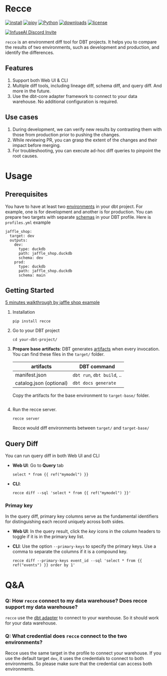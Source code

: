 # Recce
[![install](https://img.shields.io/badge/pip_install-recce-006DAD?style=flat-square)](https://pypi.org/project/recce/)
[![pipy](https://img.shields.io/pypi/v/recce?style=flat-square)](https://pypi.org/project/recce/)
[![Python](https://img.shields.io/pypi/pyversions/recce?style=flat-square)](https://pypi.org/project/recce/)
[![downloads](https://img.shields.io/pypi/dw/recce?style=flat-square)](https://pypi.org/project/recce/#files)
[![license](https://img.shields.io/github/license/DataRecce/recce?style=flat-square)](https://github.com/DataRecce/recce/blob/main/LICENSE)

[![InfuseAI Discord Invite](https://img.shields.io/discord/664381609771925514?color=%237289DA&label=chat&logo=discord&logoColor=white&style=flat-square)](https://discord.com/invite/5zb2aK9KBV)

`recce` is an environment diff tool for DBT projects. It helps you to compare the results of two environments, such as development and production, and identify the differences.

## Features

1. Support both Web UI & CLI
1. Multiple diff tools, including lineage diff, schema diff, and query diff. And more in the future.
1. Use the dbt-core adapter framework to connect to your data warehouse. No additional configuration is required.

## Use cases

1. During development, we can verify new results by contrasting them with those from production prior to pushing the changes.
2. While reviewing PR, you can grasp the extent of the changes and their impact before merging.
3. For troubleshooting, you can execute ad-hoc diff queries to pinpoint the root causes.

# Usage

## Prerequisites

You have to have at least two [environments](https://docs.getdbt.com/docs/core/dbt-core-environments) in your dbt project. For example, one is for development and another is for production. You can prepare two targets with separate [schemas](https://docs.getdbt.com/docs/core/connect-data-platform/connection-profiles#understanding-target-schemas) in your DBT profile. Here is `profiles.yml` example

```
jaffle_shop:
  target: dev
  outputs:
    dev:
      type: duckdb
      path: jaffle_shop.duckdb
      schema: dev
    prod:
      type: duckdb
      path: jaffle_shop.duckdb
      schema: main
```

## Getting Started

[5 minutes walkthrough by jaffle shop example](./docs/get-started-jaffle-shop.md)

1. Installation

   ```
   pip install recce
   ```

1. Go to your DBT project
   ```
   cd your-dbt-project/
   ```
1. **Prepare base artifacts**: DBT generates [artifacts](https://docs.getdbt.com/reference/artifacts/dbt-artifacts) when every invocation. You can find these files in the `target/` folder.

   | artifacts               | DBT command                |
   | ----------------------- | -------------------------- |
   | manifest.json           | `dbt run`, `dbt build`, .. |
   | catalog.json (optional) | `dbt docs generate`        |

   Copy the artifacts for the base environment to `target-base/` folder.

   ```
1. Run the recce server.

   ```
   recce server
   ```

   Recce would diff environments between `target/` and `target-base/`

## Query Diff

You can run query diff in both Web UI and CLI

- **Web UI**: Go to **Query** tab

  ```jinja
  select * from {{ ref("mymodel") }}
  ```

- **CLI**:

  ```shell
  recce diff --sql 'select * from {{ ref("mymodel") }}'
  ```

### Primay key

In the query diff, primary key columns serve as the fundamental identifiers for distinguishing each record uniquely across both sides.

- **Web UI**: In the query result, click the _key_ icons in the column headers to toggle if it is in the primary key list.

- **CLI**: Use the option `--primary-keys` to specify the primary keys. Use a comma to separate the columns if it is a compound key.

  ```shell
  recce diff --primary-keys event_id --sql 'select * from {{ ref("events") }} order by 1'
  ```

# Q&A

### Q: How `recce` connect to my data warehouse? Does recce support my data warehouse?

`recce` use the [dbt adapter](https://docs.getdbt.com/docs/connect-adapters) to connect to your warehouse. So it should work for your data warehouse.

### Q: What credential does `recce` connect to the two environments?

Recce uses the same target in the profile to connect your warehouse. If you use the default target `dev`, it uses the credentials to connect to both environments. So please make sure that the credential can access both environments.
